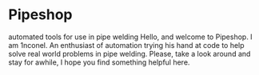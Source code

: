 # Pipeshop
automated tools for use in pipe welding 
Hello, and welcome to Pipeshop. I am 1nconel. An enthusiast of automation trying his hand at code to help solve real world problems in pipe welding. Please, take a look around and stay for awhile, I hope you find something helpful here. 
